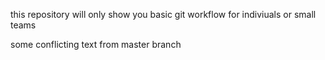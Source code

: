 this repository will only show you basic git workflow for indiviuals or small teams

some conflicting text from master branch
